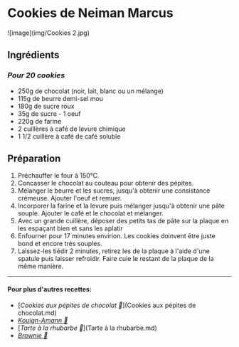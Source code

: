 # Cookies de Neiman Marcus
![image](img/Cookies 2.jpg)

## Ingrédients 
### *Pour 20 cookies*
* 250g de chocolat (noir, lait, blanc ou un mélange)
* 115g de beurre demi-sel mou
* 180g de sucre roux
* 35g de sucre - 1 oeuf
* 220g de farine
* 2 cuillères à café de levure chimique
* 1 1/2 cuillère à café de café soluble

## Préparation 
1. Préchauffer le four à 150°C.
2. Concasser le chocolat au couteau pour obtenir des pépites.
3. Mélanger le beurre et les sucres, jusqu'à obtenir une consistance crémeuse. Ajouter l'oeuf et remuer.
4. Incorporer la farine et la levure puis mélanger jusqu'à obtenir une pâte souple. Ajouter le café et le chocolat et mélanger.
5. Avec un grande cuillère, déposer des petits tas de pâte sur la plaque en les espaçant bien et sans les aplatir
6. Enfourner pour 17 minutes envirion. Les cookies doinvent être juste bond et encore trés souples.
7. Laissez-les tiédir 2 minutes, retirez les de la plaque à l'aide d'une spatule puis laisser refroidir. Faire cuie le restant de la plaque de la même manière.

________________________________
#### Pour plus d'autres recettes: 
* [*Cookies aux pépites de chocolat 🍪*](Cookies aux pépites de chocolat.md)
* [*Kouign-Amann 🧈*](Kouign-Amann.md)
* [*Tarte à la rhubarbe 🥧*](Tarte à la rhubarbe.md)
* [*Brownie 🍫*](Brownies.md)
